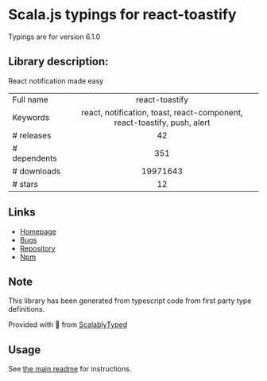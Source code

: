 
# Scala.js typings for react-toastify

Typings are for version 6.1.0

## Library description:
React notification made easy

|                    |                 |
| ------------------ | :-------------: |
| Full name          | react-toastify |
| Keywords           | react, notification, toast, react-component, react-toastify, push, alert |
| # releases         | 42 |
| # dependents       | 351 |
| # downloads        | 19971643 |
| # stars            | 12 |

## Links
- [Homepage](https://github.com/fkhadra/react-toastify#readme)
- [Bugs](https://github.com/fkhadra/react-toastify/issues)
- [Repository](https://github.com/fkhadra/react-toastify)
- [Npm](https://www.npmjs.com/package/react-toastify)
    


## Note
This library has been generated from typescript code from first party type definitions.

Provided with :purple_heart: from [ScalablyTyped](https://github.com/oyvindberg/ScalablyTyped)

## Usage
See [the main readme](../../readme.md) for instructions.


